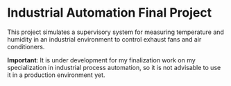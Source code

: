 # Industrial Automation Final Project

This project simulates a supervisory system for measuring temperature and humidity in an industrial environment to control exhaust fans and air conditioners.

**Important**: It is under development for my finalization work on my specialization in industrial process automation, so it is not advisable to use it in a production environment yet.
